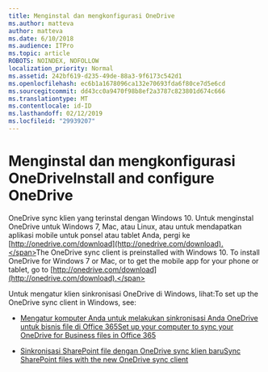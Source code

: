 ```yaml
---
title: Menginstal dan mengkonfigurasi OneDrive
ms.author: matteva
author: matteva
ms.date: 6/10/2018
ms.audience: ITPro
ms.topic: article
ROBOTS: NOINDEX, NOFOLLOW
localization_priority: Normal
ms.assetid: 242bf619-d235-49de-88a3-9f6173c542d1
ms.openlocfilehash: ec6b1a1678096ca132e70693fda6f80ce7d5e6cd
ms.sourcegitcommit: dd43cc0a9470f98b8ef2a3787c823801d674c666
ms.translationtype: MT
ms.contentlocale: id-ID
ms.lasthandoff: 02/12/2019
ms.locfileid: "29939207"
---
```

# <a name="install-and-configure-onedrive"></a><span data-ttu-id="0597f-102">Menginstal dan mengkonfigurasi OneDrive</span><span class="sxs-lookup"><span data-stu-id="0597f-102">Install and configure OneDrive</span></span>

<span data-ttu-id="0597f-p101">OneDrive sync klien yang terinstal dengan Windows 10. Untuk menginstal OneDrive untuk Windows 7, Mac, atau Linux, atau untuk mendapatkan aplikasi mobile untuk ponsel atau tablet Anda, pergi ke [http://onedrive.com/download](http://onedrive.com/download).</span><span class="sxs-lookup"><span data-stu-id="0597f-p101">The OneDrive sync client is preinstalled with Windows 10. To install OneDrive for Windows 7 or Mac, or to get the mobile app for your phone or tablet, go to [http://onedrive.com/download](http://onedrive.com/download).</span></span>
  
<span data-ttu-id="0597f-105">Untuk mengatur klien sinkronisasi OneDrive di Windows, lihat:</span><span class="sxs-lookup"><span data-stu-id="0597f-105">To set up the OneDrive sync client in Windows, see:</span></span>
  
- [<span data-ttu-id="0597f-106">Mengatur komputer Anda untuk melakukan sinkronisasi Anda OneDrive untuk bisnis file di Office 365</span><span class="sxs-lookup"><span data-stu-id="0597f-106">Set up your computer to sync your OneDrive for Business files in Office 365</span></span>](https://go.microsoft.com/fwlink/?linkid=533375)
    
- [<span data-ttu-id="0597f-107">Sinkronisasi SharePoint file dengan OneDrive sync klien baru</span><span class="sxs-lookup"><span data-stu-id="0597f-107">Sync SharePoint files with the new OneDrive sync client</span></span>](https://go.microsoft.com/fwlink/?linkid=871666)
    

